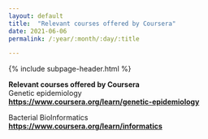 ```yaml
---
layout: default
title:  "Relevant courses offered by Coursera"
date: 2021-06-06
permalink: /:year/:month/:day/:title

---
```


{% include subpage-header.html %}

**Relevant courses offered by Coursera**\
Genetic epidemiology\
**https://www.coursera.org/learn/genetic-epidemiology**

Bacterial BioInformatics\
**https://www.coursera.org/learn/informatics**
